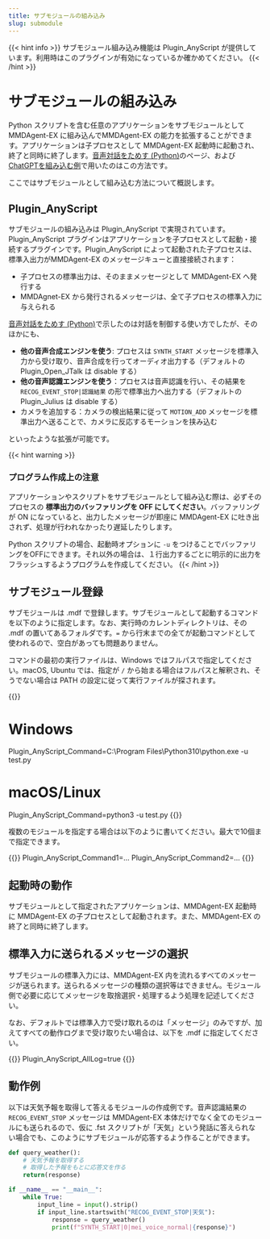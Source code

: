 ```yaml
---
title: サブモジュールの組み込み
slug: submodule
---
```

{{< hint info >}}
サブモジュール組み込み機能は Plugin_AnyScript が提供しています。利用時はこのプラグインが有効になっているか確かめてください。
{{< /hint >}}

# サブモジュールの組み込み

Python スクリプトを含む任意のアプリケーションをサブモジュールとして MMDAgent-EX に組み込んでMMDAgent-EX の能力を拡張することができます。アプリケーションは子プロセスとして MMDAgent-EX 起動時に起動され、終了と同時に終了します。[音声対話をためす (Python)](../dialog-test-python)のページ、および[ChatGPTを組み込む例](../dialog-test-chatgpt)で用いたのはこの方法です。

ここではサブモジュールとして組み込む方法について概説します。

## Plugin_AnyScript

サブモジュールの組み込みは Plugin_AnyScript で実現されています。
Plugin_AnyScript プラグインはアプリケーションを子プロセスとして起動・接続するプラグインです。Plugin_AnyScript によって起動された子プロセスは、標準入出力がMMDAgent-EX のメッセージキューと直接接続されます：

- 子プロセスの標準出力は、そのままメッセージとして MMDAgent-EX へ発行する
- MMDAgnet-EX から発行されるメッセージは、全て子プロセスの標準入力に与えられる

[音声対話をためす (Python)](../dialog-test-python)で示したのは対話を制御する使い方でしたが、そのほかにも、

- **他の音声合成エンジンを使う**: プロセスは `SYNTH_START` メッセージを標準入力から受け取り、音声合成を行ってオーディオ出力する（デフォルトの Plugin_Open_JTalk は disable する）
- **他の音声認識エンジンを使う**：プロセスは音声認識を行い、その結果を `RECOG_EVENT_STOP|認識結果` の形で標準出力へ出力する（デフォルトの Plugin_Julius は disable する）
- カメラを追加する：カメラの検出結果に従って `MOTION_ADD` メッセージを標準出力へ送ることで、カメラに反応するモーションを挟み込む

といったような拡張が可能です。

{{< hint warning >}}
### プログラム作成上の注意

アプリケーションやスクリプトをサブモジュールとして組み込む際は、必ずそのプロセスの **標準出力のバッファリングを OFF にしてください**。バッファリングが ON になっていると、出力したメッセージが即座に MMDAgent-EX に吐き出されず、処理が行われなかったり遅延したりします。

Python スクリプトの場合、起動時オプションに `-u` をつけることでバッファリングをOFFにできます。それ以外の場合は、１行出力するごとに明示的に出力をフラッシュするようプログラムを作成してください。
{{< /hint >}}

## サブモジュール登録

サブモジュールは .mdf で登録します。サブモジュールとして起動するコマンドを以下のように指定します。なお、実行時のカレントディレクトリは、その .mdf の置いてあるフォルダです。`=` から行末までの全てが起動コマンドとして使われるので、空白があっても問題ありません。

コマンドの最初の実行ファイルは、Windows ではフルパスで指定してください。macOS, Ubuntu では、指定が `/` から始まる場合はフルパスと解釈され、そうでない場合は PATH の設定に従って実行ファイルが探されます。

{{<mdf>}}
# Windows
Plugin_AnyScript_Command=C:\Program Files\Python310\python.exe -u test.py
# macOS/Linux
Plugin_AnyScript_Command=python3 -u test.py
{{</mdf>}}

複数のモジュールを指定する場合は以下のように書いてください。最大で10個まで指定できます。

{{<mdf>}}
Plugin_AnyScript_Command1=...
Plugin_AnyScript_Command2=...
{{</mdf>}}

## 起動時の動作

サブモジュールとして指定されたアプリケーションは、MMDAgent-EX 起動時に MMDAgent-EX の子プロセスとして起動されます。また、MMDAgent-EX の終了と同時に終了します。

## 標準入力に送られるメッセージの選択

サブモジュールの標準入力には、MMDAgent-EX 内を流れるすべてのメッセージが送られます。送られるメッセージの種類の選択等はできません。モジュール側で必要に応じてメッセージを取捨選択・処理するよう処理を記述してください。

なお、デフォルトでは標準入力で受け取れるのは「メッセージ」のみですが、加えてすべての動作ログまで受け取りたい場合は、以下を .mdf に指定してください。

{{<mdf>}}
Plugin_AnyScript_AllLog=true
{{</mdf>}}

## 動作例

以下は天気予報を取得して答えるモジュールの作成例です。音声認識結果の `RECOG_EVENT_STOP` メッセージは MMDAgent-EX 本体だけでなく全てのモジュールにも送られるので、仮に .fst スクリプトが「天気」という発話に答えられない場合でも、このようにサブモジュールが応答するよう作ることができます。

```python
def query_weather():
    # 天気予報を取得する
    # 取得した予報をもとに応答文を作る
    return(response)

if __name__ == "__main__":
    while True:
        input_line = input().strip()
        if input_line.startswith("RECOG_EVENT_STOP|天気"):
            response = query_weather()
            print(f"SYNTH_START|0|mei_voice_normal|{response}")
```
